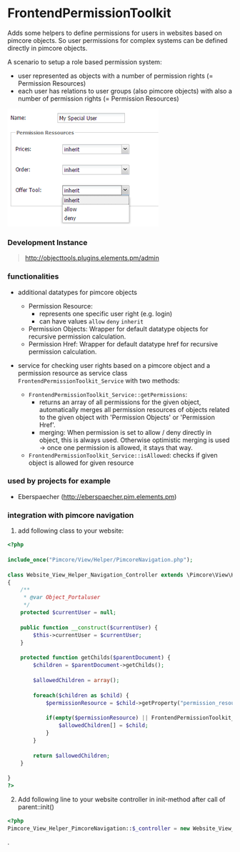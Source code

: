 # FrontendPermissionToolkit 

Adds some helpers to define permissions for users in websites based on pimcore objects.
So user permissions for complex systems can be defined directly in pimcore objects.  

A scenario to setup a role based permission system: 
- user represented as objects with a number of permission rights (= Permission Resources)
- each user has relations to user groups (also pimcore objects) with also a number of permission rights (= Permission Resources)

![sample](readme/img/sample.png)

### Development Instance
> http://objecttools.plugins.elements.pm/admin


### functionalities
- additional datatypes for pimcore objects
  - Permission Resource:
     - represents one specific user right (e.g. login) 
     - can have values ```allow``` ```deny``` ```inherit``` 
  - Permission Objects: Wrapper for default datatype objects for recursive permission calculation. 
  - Permission Href: Wrapper for default datatype href for recursive permission calculation.

- service for checking user rights based on a pimcore object and a permission resource as service class ```FrontendPermissionToolkit_Service``` with two methods:
  - ```FrontendPermissionToolkit_Service::getPermissions```: 
     - returns an array of all permissions for the given object, automatically merges all permission resources of objects related to the given object with 'Permission Objects' or 'Permission Href'.
     - merging: When permission is set to allow / deny directly in object, this is always used. Otherwise optimistic merging is used -> once one permission is allowed, it stays that way.
  - ```FrontendPermissionToolkit_Service::isAllowed```: checks if given object is allowed for given resource


### used by projects for example
- Eberspaecher (http://eberspaecher.pim.elements.pm)


### integration with pimcore navigation
1) add following class to your website: 
```php
<?php

include_once("Pimcore/View/Helper/PimcoreNavigation.php");

class Website_View_Helper_Navigation_Controller extends \Pimcore\View\Helper\PimcoreNavigationController
{
    /**
     * @var Object_Portaluser
     */
    protected $currentUser = null;

    public function __construct($currentUser) {
        $this->currentUser = $currentUser;
    }

    protected function getChilds($parentDocument) {
        $children = $parentDocument->getChilds();

        $allowedChildren = array();

        foreach($children as $child) {
            $permissionResource = $child->getProperty("permission_resource");

            if(empty($permissionResource) || FrontendPermissionToolkit_Service::isAllowed($this->currentUser, $child->getProperty("permission_resource"))) {
                $allowedChildren[] = $child;
            }
        }

        return $allowedChildren;
    }

}
?>
```

2) Add following line to your website controller in init-method after call of parent::init()
```php
<?php
Pimcore_View_Helper_PimcoreNavigation::$_controller = new Website_View_Helper_Navigation_Controller($user);
```

.